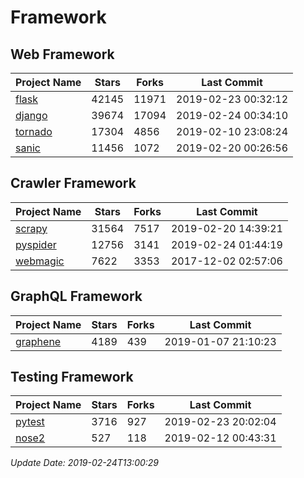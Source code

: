 # Framework

## Web Framework

| Project Name | Stars | Forks | Last Commit |
| ------------ | ----- | ----- | ----------- |
| [flask](https://github.com/pallets/flask) | 42145 | 11971 | 2019-02-23 00:32:12 |
| [django](https://github.com/django/django) | 39674 | 17094 | 2019-02-24 00:34:10 |
| [tornado](https://github.com/tornadoweb/tornado) | 17304 | 4856 | 2019-02-10 23:08:24 |
| [sanic](https://github.com/huge-success/sanic) | 11456 | 1072 | 2019-02-20 00:26:56 |

## Crawler Framework

| Project Name | Stars | Forks | Last Commit |
| ------------ | ----- | ----- | ----------- |
| [scrapy](https://github.com/scrapy/scrapy) | 31564 | 7517 | 2019-02-20 14:39:21 |
| [pyspider](https://github.com/binux/pyspider) | 12756 | 3141 | 2019-02-24 01:44:19 |
| [webmagic](https://github.com/code4craft/webmagic) | 7622 | 3353 | 2017-12-02 02:57:06 |

## GraphQL Framework

| Project Name | Stars | Forks | Last Commit |
| ------------ | ----- | ----- | ----------- |
| [graphene](https://github.com/graphql-python/graphene) | 4189 | 439 | 2019-01-07 21:10:23 |

## Testing Framework

| Project Name | Stars | Forks | Last Commit |
| ------------ | ----- | ----- | ----------- |
| [pytest](https://github.com/pytest-dev/pytest) | 3716 | 927 | 2019-02-23 20:02:04 |
| [nose2](https://github.com/nose-devs/nose2) | 527 | 118 | 2019-02-12 00:43:31 |

*Update Date: 2019-02-24T13:00:29*